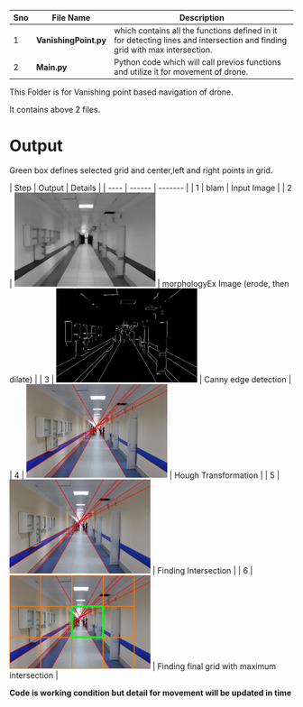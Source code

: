 Sno | File Name | Description
--- | --------- | -----------
1 | **VanishingPoint.py** | which contains all the functions defined in it for detecting lines and intersection and finding grid with max intersection.
2 | **Main.py** | Python code which will call previos functions and utilize it for movement of drone.

This Folder is for Vanishing point based navigation of drone.

It contains above 2 files.

# Output
<p>Green box defines selected grid and center,left and right points in grid.</p>
</n>
</n>
| Step | Output | Details |
| ---- | ------ | ------- |
| 1 | blam | Input Image |
| 2 | <img src="/vanish_point/opening.jpg" width="250"> | morphologyEx Image (erode, then dilate) |
| 3 | <img src="/vanish_point/canny.jpg" width="250"> | Canny edge detection |
| 4 | <img src="/vanish_point/hough.jpg" width="250"> | Hough Transformation |
| 5 | <img src="/vanish_point/circle.jpg" width="250"> | Finding Intersection |
| 6 | <img src="/vanish_point/corridor_6.jpg" width="250"> | Finding final grid with maximum intersection |




**Code is working condition but detail for movement will be updated in time**
